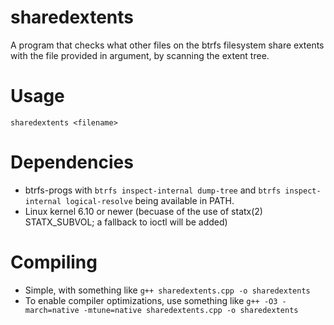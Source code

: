 # sharedextents
A program that checks what other files on the btrfs filesystem share extents with the file provided in argument, by scanning the extent tree.
# Usage
`sharedextents <filename>`
# Dependencies
- btrfs-progs with `btrfs inspect-internal dump-tree` and `btrfs inspect-internal logical-resolve` being available in PATH.
- Linux kernel 6.10 or newer (becuase of the use of statx(2) STATX_SUBVOL; a fallback to ioctl will be added)
# Compiling
- Simple, with something like `g++ sharedextents.cpp -o sharedextents`
- To enable compiler optimizations, use something like `g++ -O3 -march=native -mtune=native sharedextents.cpp -o sharedextents`
